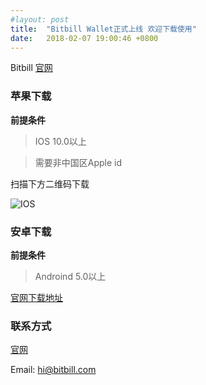 ```yaml
---
#layout: post
title:  "Bitbill Wallet正式上线 欢迎下载使用"
date:   2018-02-07 19:00:46 +0800
---
```


Bitbill [官网](https://bitbill.com)

### 苹果下载

**前提条件**		

> IOS 10.0以上    

> 需要非中国区Apple id

扫描下方二维码下载

![IOS](https://raw.githubusercontent.com/zhaogangwang/bitbill/master/images/WechatIMG141.jpeg)


### 安卓下载

**前提条件**		

> Androind 5.0以上	



[官网下载地址](https://www.bitbill.com/cn/wallet/)


### 联系方式

[官网](https://www.bitbill.com)   

Email: hi@bitbill.com
